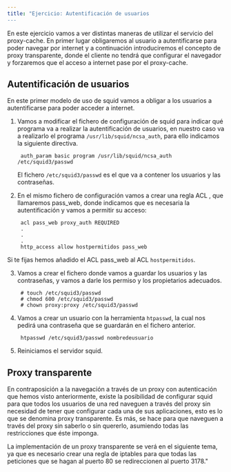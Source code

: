 ```yaml
---
title: "Ejercicio: Autentificación de usuarios
---
```


En este ejercicio vamos a ver distintas maneras de utilizar el servicio del proxy-cache. En primer lugar obligaremos al usuario a autentificarse para poder navegar por internet y a continuación introduciremos el concepto de proxy transparente, donde el cliente no tendrá que configurar el navegador y forzaremos que el acceso a internet pase por el proxy-cache.  

## Autentificación de usuarios  

En este primer modelo de uso de squid vamos a obligar a los usuarios a autentificarse para poder acceder a internet.  

1. Vamos a modificar el fichero de configuración de squid para indicar qué programa va a realizar la autentificación de usuarios, en nuestro caso va a realizarlo el programa `/usr/lib/squid/ncsa_auth`, para ello indicamos la siguiente directiva.  
  
        auth_param basic program /usr/lib/squid/ncsa_auth /etc/squid3/passwd

    El fichero `/etc/squid3/passwd` es el que va a contener los usuarios y las contraseñas.  
  
2. En el mismo fichero de configuración vamos a crear una regla ACL , que llamaremos pass_web, donde indicamos que es necesaria la autentificación y vamos a permitir su acceso:  
  
        acl pass_web proxy_auth REQUIRED
        .
        .
        .
        http_access allow hostpermitidos pass_web
  
Si te fijas hemos añadido el ACL pass_web al ACL `hostpermitidos`.  
  
3. Vamos a crear el fichero donde vamos a guardar los usuarios y las contraseñas, y vamos a darle los permiso y los propietarios adecuados.  
  
        # touch /etc/squid3/passwd
        # chmod 600 /etc/squid3/passwd
        # chown proxy:proxy /etc/squid3/passwd

4. Vamos a crear un usuario con la herramienta `htpasswd`, la cual nos pedirá una contraseña que se guardarán en el fichero anterior.  
  
        htpasswd /etc/squid3/passwd nombredeusuario

5. Reiniciamos el servidor squid.  
  
## Proxy transparente  

En contraposición a la navegación a través de un proxy con autenticación que hemos visto anteriormente, existe la posibilidad de configurar squid para que todos los usuarios de una red naveguen a través del proxy sin necesidad de tener que configurar cada una de sus aplicaciones, esto es lo que se denomina proxy transparente. Es más, se hace para que naveguen a través del proxy sin saberlo o sin quererlo, asumiendo todas las restricciones que éste imponga.  
  
La implementación de un proxy transparente se verá en el siguiente tema, ya que es necesario crear una regla de iptables para que todas las peticiones que se hagan al puerto 80 se redireccionen al puerto 3178."